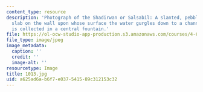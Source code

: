 ```yaml
---
content_type: resource
description: 'Photograph of the Shadirwan or Salsabil: A slanted, pebbled or chevroned
  slab on the wall upon whose surface the water gurgles down to a channel whence it
  is collected in a central fountain.'
file: https://ol-ocw-studio-app-production.s3.amazonaws.com/courses/4-615-the-architecture-of-cairo-spring-2002/a625ad6ab6f7e037541589c312153c32_1013.jpg
file_type: image/jpeg
image_metadata:
  caption: ''
  credit: ''
  image-alt: ''
resourcetype: Image
title: 1013.jpg
uid: a625ad6a-b6f7-e037-5415-89c312153c32
---
```

